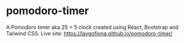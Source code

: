 # pomodoro-timer
A Pomodoro timer aka 25 + 5 clock created using React, Bootstrap and Tailwind CSS. 
Live site: https://laygofiona.github.io/pomodoro-timer/ 
